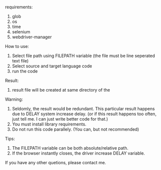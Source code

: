 requirements:
1. glob
2. os
3. time
4. selenium
5. webdriver-manager

How to use:
1. Select file path using FILEPATH variable (the file must be line seperated text file)
2. Select source and target language code
3. run the code

Result:
1. result file will be created at same directory of the 

Warning:
1. Seldomly, the result would be redundant. This particular result happens due to DELAY system increase delay. (or if this result happens too often, just tell me. I can just write better code for that.)
2. You must install library requirements.
3. Do not run this code parallely. (You can, but not recommended)

Tips:
1. The FILEPATH variable can be both absolute/relative path.
2. If the browser instantly closes, the driver increase DELAY variable.

If you have any other quetions, please contact me.
